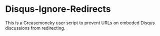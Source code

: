 # Disqus-Ignore-Redirects
This is a Greasemoneky user script to prevent URLs on embeded Disqus discussions from redirecting.

